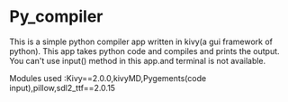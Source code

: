 # Py_compiler
This is a simple python compiler app written in kivy(a gui framework of python).
This app takes python code and compiles and prints the output.
You can't use input() method in this app.and terminal is not available.


Modules used :Kivy==2.0.0,kivyMD,Pygements(code input),pillow,sdl2_ttf==2.0.15
